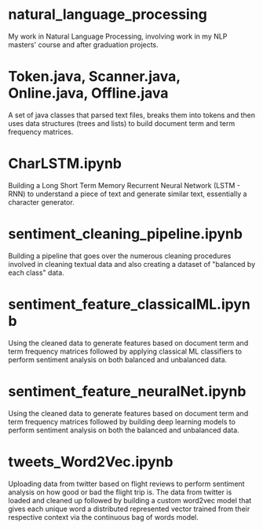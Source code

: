 # natural_language_processing
My work in Natural Language Processing, involving work in my NLP masters' course and after graduation projects.

# Token.java, Scanner.java, Online.java, Offline.java
A set of java classes that parsed text files, breaks them into tokens and then uses data structures (trees and lists) to build document term and term frequency matrices.

# CharLSTM.ipynb
Building a Long Short Term Memory Recurrent Neural Network (LSTM - RNN) to understand a piece of text and generate similar text, essentially a character generator.

# sentiment_cleaning_pipeline.ipynb
Building a pipeline that goes over the numerous cleaning procedures involved in cleaning textual data and also creating a dataset of "balanced by each class" data.

# sentiment_feature_classicalML.ipynb
Using the cleaned data to generate features based on document term and term frequency matrices followed by applying classical ML classifiers to perform sentiment analysis on both balanced and unbalanced data.

# sentiment_feature_neuralNet.ipynb
Using the cleaned data to generate features based on document term and term frequency matrices followed by building deep learning models to perform sentiment analysis on both the balanced and unbalanced data.

# tweets_Word2Vec.ipynb
Uploading data from twitter based on flight reviews to perform sentiment analysis on how good or bad the flight trip is. The data from twitter is loaded and cleaned up followed by building a custom word2vec model that gives each unique word a distributed represented vector trained from their respective context via the continuous bag of words model.
